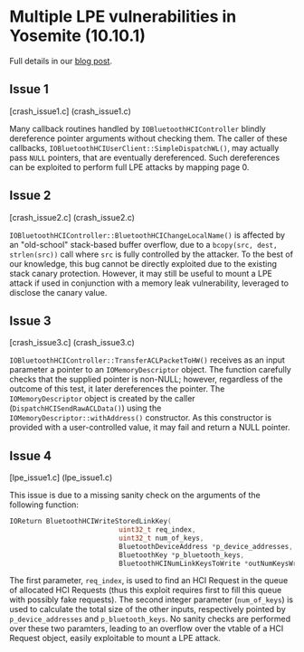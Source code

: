 # Multiple LPE vulnerabilities in Yosemite (10.10.1)

Full details in our [blog post](http://randomthoughts.greyhats.it/2015/01/osx-bluetooth-lpe.html). 

## Issue 1 
[crash_issue1.c] (crash_issue1.c)

Many callback routines handled by `IOBluetoothHCIController` blindly dereference pointer arguments without checking them. The caller of these callbacks, `IOBluetoothHCIUserClient::SimpleDispatchWL()`, may actually pass `NULL` pointers, that are eventually dereferenced. Such dereferences can be exploited to perform full LPE attacks by mapping page 0.

## Issue 2 
[crash_issue2.c] (crash_issue2.c)

`IOBluetoothHCIController::BluetoothHCIChangeLocalName()` is affected by an "old-school" stack-based buffer overflow, due to a `bcopy(src, dest, strlen(src))` call where `src` is fully controlled by the attacker. To the best of our knowledge, this bug cannot be directly exploited due to the existing stack canary protection. However, it may still be useful to mount a LPE attack if used in conjunction with a memory leak vulnerability, leveraged to disclose the canary value. 


## Issue 3
[crash_issue3.c] (crash_issue3.c)

`IOBluetoothHCIController::TransferACLPacketToHW()` receives as an input parameter a pointer to an `IOMemoryDescriptor` object. The function carefully checks that the supplied pointer is non-NULL; however, regardless of the outcome of this test, it later dereferences the pointer. The `IOMemoryDescriptor` object is created by the caller (`DispatchHCISendRawACLData()`) using the `IOMemoryDescriptor::withAddress()` constructor. As this constructor is provided with a user-controlled value, it may fail and return a NULL pointer. 


## Issue 4
[lpe_issue1.c] (lpe_issue1.c)

This issue is due to a missing sanity check on the arguments of the following function: 

```c++
IOReturn BluetoothHCIWriteStoredLinkKey(
                           uint32_t req_index, 
                           uint32_t num_of_keys, 
                           BluetoothDeviceAddress *p_device_addresses, 
                           BluetoothKey *p_bluetooth_keys, 
                           BluetoothHCINumLinkKeysToWrite *outNumKeysWritten);
```

The first parameter, `req_index`, is used to find an HCI Request in the queue of allocated HCI Requests (thus this exploit requires first to fill this queue with possibly fake requests). The second integer parameter (`num_of_keys`) is used to calculate the total size of the other inputs, respectively pointed by `p_device_addresses` and `p_bluetooth_keys`. No sanity checks are performed over these two paramters, leading to an overflow over the vtable of a HCI Request object, easily exploitable to mount a LPE attack. 
